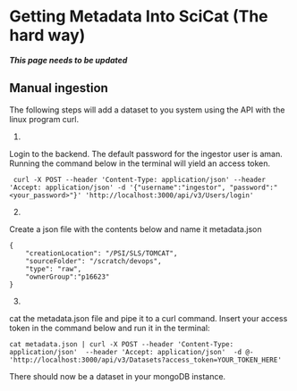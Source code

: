 
# Getting Metadata Into SciCat (The hard way)
___This page needs to be updated___

## Manual ingestion

The following steps will add a dataset to you system using the API with the linux program curl. 

1.
Login to the backend. The default password for the ingestor user is aman. Running the command below in the terminal will yield an access token.

```
 curl -X POST --header 'Content-Type: application/json' --header 'Accept: application/json' -d '{"username":"ingestor", "password":"<your_password>"}' 'http://localhost:3000/api/v3/Users/login'
 ```

2. 
Create a json file with the contents below and name it metadata.json
```
{
    "creationLocation": "/PSI/SLS/TOMCAT",
    "sourceFolder": "/scratch/devops",
    "type": "raw",
    "ownerGroup":"p16623"
}
```

3. 
cat the metadata.json file and pipe it to a curl command. Insert your access token in the command below and run it in the terminal:

```
cat metadata.json | curl -X POST --header 'Content-Type: application/json'  --header 'Accept: application/json'  -d @-  'http://localhost:3000/api/v3/Datasets?access_token=YOUR_TOKEN_HERE'
```

There should now be a dataset in your mongoDB instance. 

